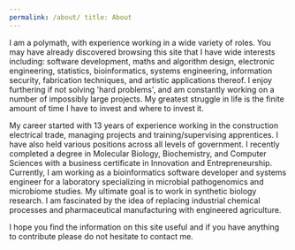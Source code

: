 ```yaml
---
permalink: /about/ title: About
---
```


I am a polymath, with experience working in a wide variety of roles. You may have already discovered browsing this site
that I have wide interests including: software development, maths and algorithm design, electronic engineering,
statistics, bioinformatics, systems engineering, information security, fabrication techniques, and artistic applications
thereof. I enjoy furthering if not solving 'hard problems', and am constantly working on a number of impossibly large
projects. My greatest struggle in life is the finite amount of time I have to invest and where to invest it.

My career started with 13 years of experience working in the construction electrical trade, managing projects and
training/supervising apprentices. I have also held various positions across all levels of government. I recently
completed a degree in Molecular Biology, Biochemistry, and Computer Sciences with a business certificate in Innovation
and Entrepreneurship. Currently, I am working as a bioinformatics software developer and systems engineer for a laboratory
specializing in microbial pathogenomics and microbiome studies. My ultimate goal is to work in synthetic biology
research. I am fascinated by the idea of replacing industrial chemical processes and pharmaceutical manufacturing with
engineered agriculture.

I hope you find the information on this site useful and if you have anything to contribute please do not hesitate to
contact me.
